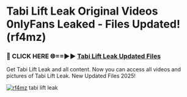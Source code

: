 # Tabi Lift Leak Original Videos 0nlyFans Leaked - Files Updated! (rf4mz)

<h3>🔴 CLICK HERE 🌐==►► <a href="https://tinyurl.com/brd5kh86" rel="nofollow">Tabi Lift Leak Updated Files</a></h3>

Get Tabi Lift Leak and all content. Now you can access all videos and pictures of Tabi Lift Leak. New Updated Files 2025!

[![rf4mz](https://i.imgur.com/K7sEzmb.gif)](https://tinyurl.com/brd5kh86)
tabi lift leak